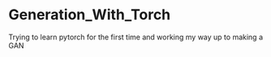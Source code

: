# Generation_With_Torch
Trying to learn pytorch for the first time and working my way up to making a GAN
